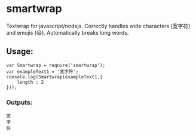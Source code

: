 # smartwrap
Textwrap for javascript/nodejs. Correctly handles wide characters (宽字符) and emojis (😃). Automatically breaks long words.

## Usage:

```
var Smartwrap = require('smartwrap');
var exampleText1 = '宽字符';
console.log(Smartwrap(exampleText1,{
	length : 2
}));
```
### Outputs:
```
宽
字
符
```
